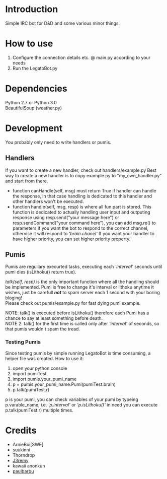 # Introduction

Simple IRC bot for D&D and some various minor things.

# How to use

1. Configure the connection details etc. @ main.py according to your needs
2. Run the LegatoBot.py

# Dependencies

Python 2.7 or Python 3.0  
BeautifulSoup (weather.py)

# Development
You probably only need to write handlers or pumis.

## Handlers
If you want to create a new handler, check out handlers/example.py
Best way to create a new handler is to copy example.py to "my_own_handler.py" and start from there.
* function canHandle(self, msg) must return True if handler can handle the response, in that case handling is dedicated to this handler and other handlers won't be executed.
* function handle(self, msg, resp) is where all fun part is stored. This function is dedicated to actually handling user input and outputing response using resp.send("your message here") or resp.sendCommand("your command here"), you can add msg.re() to parameters if you want the bot to respond to the correct channel, othervise it will respond to *'brain.chanel'*
If you want your handler to have higher priority, you can set higher priority property.

## Pumis
Pumis are regullary execurted tasks, executing each *'interval'* seconds until pumi dies (isLithoku() return true).  

*talk(self, resp)* is the only important function where all the handling should be implemented. Pumi is free to change it's interval or lithoku anytime it wishes, just be carefull ***not*** to spam server each 1 second with your boring bloging!  
Please check out pumis/example.py for fast dying pumi example. 

NOTE: talk() is executed before isLithoku() therefore each Pumi has a chance to say at least something before death.  
NOTE 2: talk() for the first time is called only after *'interval'* of seconds, so that pumis wouldn't spam the tread.

### Testing Pumis
Since testing pumis by simple running LegatoBot is time consuming, a helper file was created. How to use it:
1. open your python console
1. import pumiTest
1. import pumis.your_pumi_name
1. p = pumis.your_pumi_name.Pumi(pumiTest.brain)
1. p.talk(pumiTest.r)

p is your pumi, you can check variables of your pumi by typeing p.varable_name, i.e. *'p.interval'* or *'p.isLithoku()'*
in need you can execute p.talk(pumiTest.r) multiple times.


# Credits

* ArnieBoi[SWE]
* suukinni
* Thorndrop
* [J3remy](http://wiki.shellium.org/index.php?title=Writing_an_IRC_bot_in_Python&action=edit)
* kawaii anonkun
* [paulbarbu](https://github.com/paulbarbu/IRC-Bot/)

